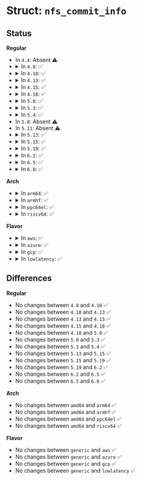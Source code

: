 # Struct: <code>nfs_commit_info</code>

## Status
<b>Regular</b>
<ul>
<li>
In <code>4.4</code>: Absent ⚠️
</li>
<li>
<details>
<summary>In <code>4.8</code>: ✅</summary>

```c
struct nfs_commit_info {
    struct inode *inode;
    struct nfs_mds_commit_info *mds;
    struct pnfs_ds_commit_info *ds;
    struct nfs_direct_req *dreq;
    const struct nfs_commit_completion_ops *completion_ops;
};
```
</details>
</li>
<li>
<details>
<summary>In <code>4.10</code>: ✅</summary>

```c
struct nfs_commit_info {
    struct inode *inode;
    struct nfs_mds_commit_info *mds;
    struct pnfs_ds_commit_info *ds;
    struct nfs_direct_req *dreq;
    const struct nfs_commit_completion_ops *completion_ops;
};
```
</details>
</li>
<li>
<details>
<summary>In <code>4.13</code>: ✅</summary>

```c
struct nfs_commit_info {
    struct inode *inode;
    struct nfs_mds_commit_info *mds;
    struct pnfs_ds_commit_info *ds;
    struct nfs_direct_req *dreq;
    const struct nfs_commit_completion_ops *completion_ops;
};
```
</details>
</li>
<li>
<details>
<summary>In <code>4.15</code>: ✅</summary>

```c
struct nfs_commit_info {
    struct inode *inode;
    struct nfs_mds_commit_info *mds;
    struct pnfs_ds_commit_info *ds;
    struct nfs_direct_req *dreq;
    const struct nfs_commit_completion_ops *completion_ops;
};
```
</details>
</li>
<li>
<details>
<summary>In <code>4.18</code>: ✅</summary>

```c
struct nfs_commit_info {
    struct inode *inode;
    struct nfs_mds_commit_info *mds;
    struct pnfs_ds_commit_info *ds;
    struct nfs_direct_req *dreq;
    const struct nfs_commit_completion_ops *completion_ops;
};
```
</details>
</li>
<li>
<details>
<summary>In <code>5.0</code>: ✅</summary>

```c
struct nfs_commit_info {
    struct inode *inode;
    struct nfs_mds_commit_info *mds;
    struct pnfs_ds_commit_info *ds;
    struct nfs_direct_req *dreq;
    const struct nfs_commit_completion_ops *completion_ops;
};
```
</details>
</li>
<li>
<details>
<summary>In <code>5.3</code>: ✅</summary>

```c
struct nfs_commit_info {
    struct inode *inode;
    struct nfs_mds_commit_info *mds;
    struct pnfs_ds_commit_info *ds;
    struct nfs_direct_req *dreq;
    const struct nfs_commit_completion_ops *completion_ops;
};
```
</details>
</li>
<li>
<details>
<summary>In <code>5.4</code>: ✅</summary>

```c
struct nfs_commit_info {
    struct inode *inode;
    struct nfs_mds_commit_info *mds;
    struct pnfs_ds_commit_info *ds;
    struct nfs_direct_req *dreq;
    const struct nfs_commit_completion_ops *completion_ops;
};
```
</details>
</li>
<li>
In <code>5.8</code>: Absent ⚠️
</li>
<li>
In <code>5.11</code>: Absent ⚠️
</li>
<li>
<details>
<summary>In <code>5.13</code>: ✅</summary>

```c
struct nfs_commit_info {
    struct inode *inode;
    struct nfs_mds_commit_info *mds;
    struct pnfs_ds_commit_info *ds;
    struct nfs_direct_req *dreq;
    const struct nfs_commit_completion_ops *completion_ops;
};
```
</details>
</li>
<li>
<details>
<summary>In <code>5.15</code>: ✅</summary>

```c
struct nfs_commit_info {
    struct inode *inode;
    struct nfs_mds_commit_info *mds;
    struct pnfs_ds_commit_info *ds;
    struct nfs_direct_req *dreq;
    const struct nfs_commit_completion_ops *completion_ops;
};
```
</details>
</li>
<li>
<details>
<summary>In <code>5.19</code>: ✅</summary>

```c
struct nfs_commit_info {
    struct inode *inode;
    struct nfs_mds_commit_info *mds;
    struct pnfs_ds_commit_info *ds;
    struct nfs_direct_req *dreq;
    const struct nfs_commit_completion_ops *completion_ops;
};
```
</details>
</li>
<li>
<details>
<summary>In <code>6.2</code>: ✅</summary>

```c
struct nfs_commit_info {
    struct inode *inode;
    struct nfs_mds_commit_info *mds;
    struct pnfs_ds_commit_info *ds;
    struct nfs_direct_req *dreq;
    const struct nfs_commit_completion_ops *completion_ops;
};
```
</details>
</li>
<li>
<details>
<summary>In <code>6.5</code>: ✅</summary>

```c
struct nfs_commit_info {
    struct inode *inode;
    struct nfs_mds_commit_info *mds;
    struct pnfs_ds_commit_info *ds;
    struct nfs_direct_req *dreq;
    const struct nfs_commit_completion_ops *completion_ops;
};
```
</details>
</li>
<li>
<details>
<summary>In <code>6.8</code>: ✅</summary>

```c
struct nfs_commit_info {
    struct inode *inode;
    struct nfs_mds_commit_info *mds;
    struct pnfs_ds_commit_info *ds;
    struct nfs_direct_req *dreq;
    const struct nfs_commit_completion_ops *completion_ops;
};
```
</details>
</li>
</ul>
<b>Arch</b>
<ul>
<li>
<details>
<summary>In <code>arm64</code>: ✅</summary>

```c
struct nfs_commit_info {
    struct inode *inode;
    struct nfs_mds_commit_info *mds;
    struct pnfs_ds_commit_info *ds;
    struct nfs_direct_req *dreq;
    const struct nfs_commit_completion_ops *completion_ops;
};
```
</details>
</li>
<li>
<details>
<summary>In <code>armhf</code>: ✅</summary>

```c
struct nfs_commit_info {
    struct inode *inode;
    struct nfs_mds_commit_info *mds;
    struct pnfs_ds_commit_info *ds;
    struct nfs_direct_req *dreq;
    const struct nfs_commit_completion_ops *completion_ops;
};
```
</details>
</li>
<li>
<details>
<summary>In <code>ppc64el</code>: ✅</summary>

```c
struct nfs_commit_info {
    struct inode *inode;
    struct nfs_mds_commit_info *mds;
    struct pnfs_ds_commit_info *ds;
    struct nfs_direct_req *dreq;
    const struct nfs_commit_completion_ops *completion_ops;
};
```
</details>
</li>
<li>
<details>
<summary>In <code>riscv64</code>: ✅</summary>

```c
struct nfs_commit_info {
    struct inode *inode;
    struct nfs_mds_commit_info *mds;
    struct pnfs_ds_commit_info *ds;
    struct nfs_direct_req *dreq;
    const struct nfs_commit_completion_ops *completion_ops;
};
```
</details>
</li>
</ul>
<b>Flavor</b>
<ul>
<li>
<details>
<summary>In <code>aws</code>: ✅</summary>

```c
struct nfs_commit_info {
    struct inode *inode;
    struct nfs_mds_commit_info *mds;
    struct pnfs_ds_commit_info *ds;
    struct nfs_direct_req *dreq;
    const struct nfs_commit_completion_ops *completion_ops;
};
```
</details>
</li>
<li>
<details>
<summary>In <code>azure</code>: ✅</summary>

```c
struct nfs_commit_info {
    struct inode *inode;
    struct nfs_mds_commit_info *mds;
    struct pnfs_ds_commit_info *ds;
    struct nfs_direct_req *dreq;
    const struct nfs_commit_completion_ops *completion_ops;
};
```
</details>
</li>
<li>
<details>
<summary>In <code>gcp</code>: ✅</summary>

```c
struct nfs_commit_info {
    struct inode *inode;
    struct nfs_mds_commit_info *mds;
    struct pnfs_ds_commit_info *ds;
    struct nfs_direct_req *dreq;
    const struct nfs_commit_completion_ops *completion_ops;
};
```
</details>
</li>
<li>
<details>
<summary>In <code>lowlatency</code>: ✅</summary>

```c
struct nfs_commit_info {
    struct inode *inode;
    struct nfs_mds_commit_info *mds;
    struct pnfs_ds_commit_info *ds;
    struct nfs_direct_req *dreq;
    const struct nfs_commit_completion_ops *completion_ops;
};
```
</details>
</li>
</ul>

## Differences
<b>Regular</b>
<ul>
<li>
No changes between <code>4.8</code> and <code>4.10</code> ✅
</li>
<li>
No changes between <code>4.10</code> and <code>4.13</code> ✅
</li>
<li>
No changes between <code>4.13</code> and <code>4.15</code> ✅
</li>
<li>
No changes between <code>4.15</code> and <code>4.18</code> ✅
</li>
<li>
No changes between <code>4.18</code> and <code>5.0</code> ✅
</li>
<li>
No changes between <code>5.0</code> and <code>5.3</code> ✅
</li>
<li>
No changes between <code>5.3</code> and <code>5.4</code> ✅
</li>
<li>
No changes between <code>5.13</code> and <code>5.15</code> ✅
</li>
<li>
No changes between <code>5.15</code> and <code>5.19</code> ✅
</li>
<li>
No changes between <code>5.19</code> and <code>6.2</code> ✅
</li>
<li>
No changes between <code>6.2</code> and <code>6.5</code> ✅
</li>
<li>
No changes between <code>6.5</code> and <code>6.8</code> ✅
</li>
</ul>
<b>Arch</b>
<ul>
<li>
No changes between <code>amd64</code> and <code>arm64</code> ✅
</li>
<li>
No changes between <code>amd64</code> and <code>armhf</code> ✅
</li>
<li>
No changes between <code>amd64</code> and <code>ppc64el</code> ✅
</li>
<li>
No changes between <code>amd64</code> and <code>riscv64</code> ✅
</li>
</ul>
<b>Flavor</b>
<ul>
<li>
No changes between <code>generic</code> and <code>aws</code> ✅
</li>
<li>
No changes between <code>generic</code> and <code>azure</code> ✅
</li>
<li>
No changes between <code>generic</code> and <code>gcp</code> ✅
</li>
<li>
No changes between <code>generic</code> and <code>lowlatency</code> ✅
</li>
</ul>
